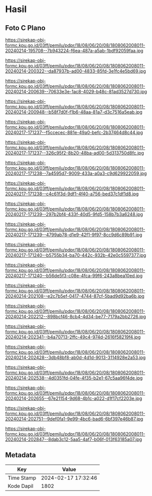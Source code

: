 # Hasil

## Foto C Plano

https://sirekap-obj-formc.kpu.go.id/03ff/pemilu/pdpr/18/08/06/20/08/1808062008011-20240214-195708--7b943224-f6ea-487a-a5ab-1bdf92059faa.jpg

https://sirekap-obj-formc.kpu.go.id/03ff/pemilu/pdpr/18/08/06/20/08/1808062008011-20240214-200322--da87937b-ad00-4833-85fd-3e1fc4e5bd69.jpg

https://sirekap-obj-formc.kpu.go.id/03ff/pemilu/pdpr/18/08/06/20/08/1808062008011-20240214-200639--70633e3e-1ac8-4029-b48c-81ad3527d730.jpg

https://sirekap-obj-formc.kpu.go.id/03ff/pemilu/pdpr/18/08/06/20/08/1808062008011-20240214-200948--b58f7d0f-f1b6-48aa-81a7-d3c7516a5eab.jpg

https://sirekap-obj-formc.kpu.go.id/03ff/pemilu/pdpr/18/08/06/20/08/1808062008011-20240217-171237--f5ccecec-881e-49a0-befc-2b37464d8c44.jpg

https://sirekap-obj-formc.kpu.go.id/03ff/pemilu/pdpr/18/08/06/20/08/1808062008011-20240217-171237--326c95f2-8b20-48ba-ad00-5d313750d8fc.jpg

https://sirekap-obj-formc.kpu.go.id/03ff/pemilu/pdpr/18/08/06/20/08/1808062008011-20240217-171238--7a4595d7-9009-433a-a0a3-c9d629922059.jpg

https://sirekap-obj-formc.kpu.go.id/03ff/pemilu/pdpr/18/08/06/20/08/1808062008011-20240217-171238--c4c61f3d-9df1-4f40-a756-bed37c1df1d8.jpg

https://sirekap-obj-formc.kpu.go.id/03ff/pemilu/pdpr/18/08/06/20/08/1808062008011-20240217-171239--297b2bf4-433f-40d5-9fd5-158b7b3a6248.jpg

https://sirekap-obj-formc.kpu.go.id/03ff/pemilu/pdpr/18/08/06/20/08/1808062008011-20240217-171239--4799ab78-d1e9-42f1-9f97-8cc9d6c89b91.jpg

https://sirekap-obj-formc.kpu.go.id/03ff/pemilu/pdpr/18/08/06/20/08/1808062008011-20240217-171240--b5755b34-ba70-442c-932b-42e0c5597377.jpg

https://sirekap-obj-formc.kpu.go.id/03ff/pemilu/pdpr/18/08/06/20/08/1808062008011-20240217-171240--b56de5f3-c08e-4fca-99f6-243a8bea10ed.jpg

https://sirekap-obj-formc.kpu.go.id/03ff/pemilu/pdpr/18/08/06/20/08/1808062008011-20240214-202108--e2c7b5ef-0417-4744-87cf-5bad9d92ba6b.jpg

https://sirekap-obj-formc.kpu.go.id/03ff/pemilu/pdpr/18/08/06/20/08/1808062008011-20240214-202212--898bcf46-8cb4-4d34-be77-7179a2bb2726.jpg

https://sirekap-obj-formc.kpu.go.id/03ff/pemilu/pdpr/18/08/06/20/08/1808062008011-20240214-202341--b4a70713-2ffc-49c4-974d-2616f58219f4.jpg

https://sirekap-obj-formc.kpu.go.id/03ff/pemilu/pdpr/18/08/06/20/08/1808062008011-20240214-202428--3db48bf8-ab0d-4d1d-9013-3114928e2a53.jpg

https://sirekap-obj-formc.kpu.go.id/03ff/pemilu/pdpr/18/08/06/20/08/1808062008011-20240214-202538--4d0351fd-04fe-4f35-b2e1-67c5aa96f4de.jpg

https://sirekap-obj-formc.kpu.go.id/03ff/pemilu/pdpr/18/08/06/20/08/1808062008011-20240214-202655--67e21154-9d68-4b1c-a022-d1f17cf2203e.jpg

https://sirekap-obj-formc.kpu.go.id/03ff/pemilu/pdpr/18/08/06/20/08/1808062008011-20240214-202751--9def0fa1-9e99-4bc6-bad6-6bf397e46b87.jpg

https://sirekap-obj-formc.kpu.go.id/03ff/pemilu/pdpr/18/08/06/20/08/1808062008011-20240214-202847--8dab3c12-5aa5-4af7-b06f-013f63185a07.jpg


## Metadata

| Key        | Value               |
| ---------- | ------------------- |
| Time Stamp | 2024-02-17 17:32:46 |
| Kode Dapil | 1802                |




